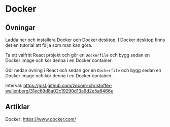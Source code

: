 # Docker

## Övningar

Ladda ner och installera Docker och Docker desktop. I Docker desktop finns det en tutorial att följa som man kan göra.

Ta ett valfritt React projekt och gör en `Dockerfile` och bygg sedan en Docker image och kör denna i en Docker container.

Gör nedan övning i React och sedan gör en `Dockerfile` och bygg sedan en Docker image och kör denna i en Docker container.

Interval: https://gist.github.com/zocom-christoffer-wallenberg/31ec69d8a02c19290d13a9d2e5a6466e

## Artiklar

Docker: https://www.docker.com/